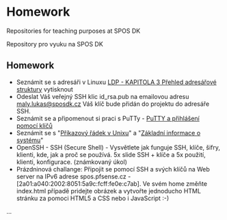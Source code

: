 # Homework
Repositories for teaching purposes at SPOS DK

Repository pro vyuku na SPOS DK

## Homework

- Seznámit se s adresáři v Linuxu [LDP - KAPITOLA 3 Přehled adresářové struktury](http://ftp.linux.cz/pub/linux/people/milan_kerslager/ldp3/LDP3_body.pdf#page=155) vytisknout
- Odeslat Váš veřejný SSH klic id_rsa.pub na emailovou adresu maly.lukas@sposdk.cz Váš klíč bude přidán do projektu do adresáře SSH.
- Seznámit se a připomenout si praci s PuTTy - [PuTTY a přihlášení pomocí klíčů](https://www.pslib.cz/milan.kerslager/PuTTY_a_p%C5%99ihl%C3%A1%C5%A1en%C3%AD_pomoc%C3%AD_kl%C3%AD%C4%8D%C5%AF)
- Seznámit se s "[Příkazový řádek v Unixu](https://www.pslib.cz/milan.kerslager/P%C5%99%C3%ADkazov%C3%BD_%C5%99%C3%A1dek_v_Unixu)" a "[Základní informace o systému](https://www.pslib.cz/milan.kerslager/Z%C3%A1kladn%C3%AD_informace_o_syst%C3%A9mu)"
- OpenSSH - SSH (Secure Shell) - Vysvětlete jak funguje SSH, klíče, šifry, klienti, kde, jak a proč se používá. 5x slide SSH + klíče a 5x použití, klienti, konfigurace. (známkovaný úkol)
- Prázdninová challange: Připojit se pomocí SSH a svých klíčů na Web server na IPv6 adrese spos.pfsense.cz - [2a01:a040:2002:8051:5a9c:fcff:fe0e:c7ab]. Ve svém home změňte index.html případě pridejte obrázek a vytvořte jednoducho HTML stránku za pomoci HTML5 a CSS nebo i JavaScript :-)

...